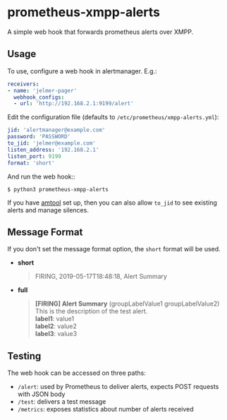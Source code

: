 prometheus-xmpp-alerts
======================

A simple web hook that forwards prometheus alerts over XMPP.

Usage
-----

To use, configure a web hook in alertmanager. E.g.:

```yaml
receivers:
- name: 'jelmer-pager'
  webhook_configs:
  - url: 'http://192.168.2.1:9199/alert'
```

Edit the configuration file (defaults to ``/etc/prometheus/xmpp-alerts.yml``):

```yaml
jid: 'alertmanager@example.com'
password: 'PASSWORD'
to_jid: 'jelmer@example.com'
listen_address: '192.168.2.1'
listen_port: 9199
format: 'short'
```

And run the web hook::

```shell
$ python3 prometheus-xmpp-alerts
```

If you have [amtool](https://github.com/prometheus/alertmanager#amtool) set up,
then you can also allow ``to_jid`` to see existing alerts and manage silences.

Message Format
--------------

If you don't set the message format option, the `short` format will be used.

* **short**
  > FIRING, 2019-05-17T18:48:18, Alert Summary

* **full**
  > **[FIRING] Alert Summary** (groupLabelValue1 groupLabelValue2)  
  > This is the description of the test alert.  
  > **label1**: value1  
  > **label2**: value2  
  > **label3**: value3


Testing
-------

The web hook can be accessed on three paths:

 * ``/alert``: used by Prometheus to deliver alerts, expects POST requests
   with JSON body
 * ``/test``: delivers a test message
 * ``/metrics``: exposes statistics about number of alerts received
